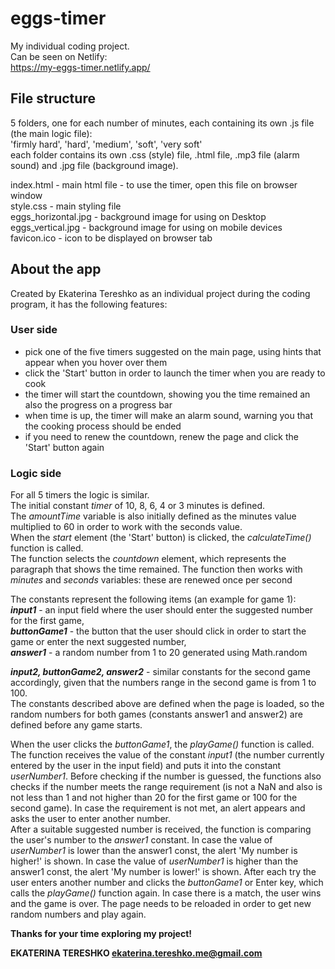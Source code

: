 # eggs-timer

My individual coding project.  
Can be seen on Netlify:  
https://my-eggs-timer.netlify.app/

## File structure 
5 folders, one for each number of minutes, each containing its own .js file (the main logic file):  
'firmly hard', 'hard', 'medium', 'soft', 'very soft'  
each folder contains its own .css (style) file, .html file, .mp3 file (alarm sound) and .jpg file (background image).  

index.html - main html file - to use the timer, open this file on browser window  
style.css - main styling file  
eggs_horizontal.jpg - background image for using on Desktop
eggs_vertical.jpg - background image for using on mobile devices 
favicon.ico - icon to be displayed on browser tab  

## About the app
Created by Ekaterina Tereshko as an individual project during the coding program, it has the following features:

### User side
- pick one of the five timers suggested on the main page, using hints that appear when you hover over them  
- click the 'Start' button in order to launch the timer when you are ready to cook  
- the timer will start the countdown, showing you the time remained an also the progress on a progress bar
- when time is up, the timer will make an alarm sound, warning you that the cooking process should be ended
- if you need to renew the countdown, renew the page and click the 'Start' button again

### Logic side
For all 5 timers the logic is similar.  
The initial constant _timer_ of 10, 8, 6, 4 or 3 minutes is defined.  
The _amountTime_ variable is also initially defined as the minutes value multiplied to 60 in order to work with the seconds value.  
When the _start_ element (the 'Start' button) is clicked, the _calculateTime()_ function is called.  
The function selects the _countdown_ element, which represents the paragraph that shows the time remained. The function then works with _minutes_ and _seconds_ variables: these are renewed once per second

The constants represent the following items (an example for game 1):   
***input1*** - an input field where the user should enter the suggested number for the first game,   
***buttonGame1*** - the button that the user should click in order to start the game or enter the next suggested number,  
***answer1*** - a random number from 1 to 20 generated using Math.random  

***input2, buttonGame2, answer2*** - similar constants for the second game accordingly, given that the numbers range in the second game is from 1 to 100.  
The constants described above are defined when the page is loaded, so the random numbers for both games (constants answer1 and answer2) are defined before any game starts.  

When the user clicks the _buttonGame1_, the _playGame()_ function is called. The function receives the value of the constant _input1_ (the number currently entered by the user in the input field) and puts it into the constant _userNumber1_. Before checking if the number is guessed, the functions also checks if the number meets the range requirement (is not a NaN and also is not less than 1 and not higher than 20 for the first game or 100 for the second game). In case the requirement is not met, an alert appears and asks the user to enter another number.   
After a suitable suggested number is received, the function is comparing the user's number to the _answer1_ constant. In case the value of _userNumber1_ is lower than the answer1 const, the alert 'My number is higher!' is shown. In case the value of _userNumber1_ is higher than the answer1 const, the alert 'My number is lower!' is shown. After each try the user enters another number and clicks the _buttonGame1_ or Enter key, which calls the _playGame()_ function again. In case there is a match, the user wins and the game is over. The page needs to be reloaded in order to get new random numbers and play again.

**Thanks for your time exploring my project!**

**EKATERINA TERESHKO
ekaterina.tereshko.me@gmail.com**
